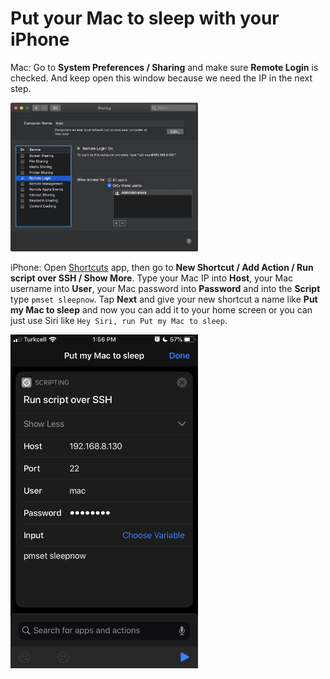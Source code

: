 # Put your Mac to sleep with your iPhone

Mac: Go to **System Preferences / Sharing** and make sure **Remote Login** is checked. And keep open this window because we need the IP in the next step.

<a href="https://raw.githubusercontent.com/ozgrozer/useful-scripts/master/ios/macos-systempreferences-sharing.jpg" target="_blank"><img src="macos-systempreferences-sharing.jpg" alt="" width="300" /></a>

iPhone: Open [Shortcuts](https://apps.apple.com/us/app/shortcuts/id915249334) app, then go to **New Shortcut / Add Action / Run script over SSH / Show More**.
Type your Mac IP into **Host**, your Mac username into **User**, your Mac password into **Password** and into the **Script** type `pmset sleepnow`.
Tap **Next** and give your new shortcut a name like **Put my Mac to sleep** and now you can add it to your home screen or you can just use Siri like `Hey Siri, run Put my Mac to sleep`.

<a href="https://raw.githubusercontent.com/ozgrozer/useful-scripts/master/ios/ios-shortcuts-runscriptoverssh.png" target="_blank"><img src="ios-shortcuts-runscriptoverssh.png" alt="" width="300" /></a>
